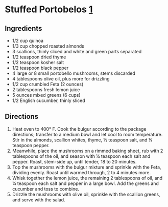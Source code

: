 # Stuffed Portobelos [1]

## Ingredients

* 1/2 cup quinoa 
* 1/3 cup chopped roasted almonds 
* 3 scallions, thinly sliced and white and green parts separated 
* 1/2 teaspoon dried thyme 
* 1/2 teaspoon kosher salt 
* 1/2 teaspoon black pepper 
* 4 large or 8 small portobello mushrooms, stems discarded 
* 4 tablespoons olive oil, plus more for drizzling 
* 1/2 cup crumbled Feta (2 ounces) 
* 2 tablespoons fresh lemon juice 
* 5 ounces mixed greens (6 cups) 
* 1/2 English cucumber, thinly sliced

## Directions

1. Heat oven to 400° F. Cook the bulgur according to the package directions; transfer to a medium bowl and let cool to room temperature. Stir in the almonds, scallion whites, thyme, ½ teaspoon salt, and ¼ teaspoon pepper.
2. Meanwhile, place the mushrooms on a rimmed baking sheet, rub with 2 tablespoons of the oil, and season with ¼ teaspoon each salt and pepper. Roast, stem-side up, until tender, 18 to 20 minutes.
3. Top the mushrooms with the bulgur mixture and sprinkle with the Feta, dividing evenly. Roast until warmed through, 2 to 4 minutes more.
4. Whisk together the lemon juice, the remaining 2 tablespoons of oil, and ¼ teaspoon each salt and pepper in a large bowl. Add the greens and cucumber and toss to combine.
5. Drizzle the mushrooms with olive oil, sprinkle with the scallion greens, and serve with the salad.

[1]: https://www.realsimple.com/food-recipes/browse-all-recipes/stuffed-portobello-mushrooms-feta-almonds
